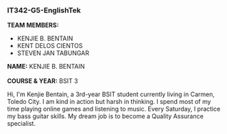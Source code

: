 <h3>IT342-G5-EnglishTek</h3>

<strong>TEAM MEMBERS:</strong>
<ul>
  <li>KENJIE B. BENTAIN</li>
  <li>KENT DELOS CIENTOS</li>
  <li>STEVEN JAN TABUNGAR</li>
</ul>

<strong>NAME:</strong> KENJIE B. BENTAIN  
<br><strong>COURSE & YEAR:</strong> BSIT 3  

<p>Hi, I'm Kenjie Bentain, a 3rd-year BSIT student currently living in Carmen, Toledo City. I am kind in action but harsh in thinking. I spend most of my time playing online games and listening to music. Every Saturday, I practice my bass guitar skills. My dream job is to become a Quality Assurance specialist.</p>
